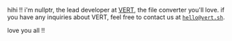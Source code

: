 hihi !! i'm nullptr, the lead developer at [VERT](https://VERT.sh), the file converter you'll love. if you have any inquiries about VERT, feel free to contact us at [`hello@vert.sh`](mailto:hello@vert.sh).

love you all !!
